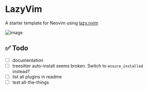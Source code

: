 # LazyVim

A starter template for Neovim using [lazy.nvim](https://github.com/folke/lazy.nvim)

![image](https://user-images.githubusercontent.com/292349/210092442-95025d4b-50e9-47e4-9fe8-16eee07a6d50.png)

## ✅ Todo

- [ ] documentation
- [ ] treesitter auto-install seems broken. Switch to `ensure_installed` instead?
- [ ] list all plugins in readme
- [ ] test all-the-things
